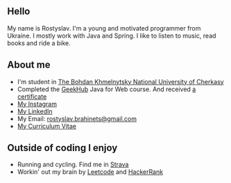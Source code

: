 ## Hello
My name is Rostyslav. I'm a young and motivated programmer from Ukraine. I mostly work with Java and Spring. I like to listen to music, read books and ride a bike.

## About me
- I'm student in [The Bohdan Khmelnytsky National University of Cherkasy](https://www.cdu.edu.ua/)
- Completed the [GeekHub](https://geekhub.ck.ua) Java for Web course. And received [a certificate](https://drive.google.com/file/d/1ovealLDjEkHu5Ncokv2JPUOjTNWfI1EW/view?usp=share_link)
- [My Instagram](https://www.instagram.com/rbrahinets/)
- [My LinkedIn](https://www.linkedin.com/in/rbrahinets/)
- My Email: [rostyslav.brahinets@gmail.com](mailto:rostyslav.brahinets@gmail.com)
- [My Curriculum Vitae](https://drive.google.com/file/d/1l6H8NY7_pOxy_ds1Yesmw02etczLO_Gb/view?usp=share_link)

## Outside of coding I enjoy
- Running and cycling. Find me in [Strava](https://www.strava.com/athletes/rbrahinets)
- Workin' out my brain by [Leetcode](https://leetcode.com/rbrahinets/) and [HackerRank](https://www.hackerrank.com/rbrahinets/)
